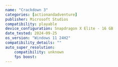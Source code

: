 ```yaml
---
name: "Crackdown 3"
categories: [actionandadventure]
publisher: Microsoft Studios
compatibility: playable
device_configuration: Snapdragon X Elite - 16 GB
date_tested: 2024-09-25
os_version: "Windows 11 24H2"
compatibility_details: ""
auto_super_resolution:
    compatibility: unknown
    fps boost: 
---
```


